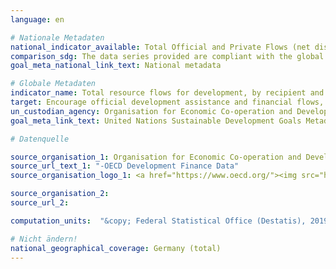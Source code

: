 ```yaml
---
language: en

# Nationale Metadaten
national_indicator_available: Total Official and Private Flows (net disbursements) <br> ODA (net disbursements) <br> OOF (net disbursements) <br> Private Sector Flows at market terms (net disbursements) <br> Private Concessional Flows (net disbursements) <br> Officially Supported Export Credits (net disbursements)
comparison_sdg: The data series provided are compliant with the global SDG Metadata.
goal_meta_national_link_text: National metadata

# Globale Metadaten
indicator_name: Total resource flows for development, by recipient and donor countries and type of flow (e.g. official development assistance, foreign direct investment and other flows)
target: Encourage official development assistance and financial flows, including foreign direct investment, to States where the need is greatest, in particular least developed countries, African countries, small island developing States and landlocked developing countries, in accordance with their national plans and programmes
un_custodian_agency: Organisation for Economic Co-operation and Development (OECD)
goal_meta_link_text: United Nations Sustainable Development Goals Metadata

# Datenquelle

source_organisation_1: Organisation for Economic Co-operation and Development (OECD)
source_url_text_1: "-OECD Development Finance Data"
source_organisation_logo_1: <a href="https://www.oecd.org/"><img src="https://g205sdgs.github.io/sdg-indicators/public/LogosEn/oecd.png" alt="Logo OECD" /></a>

source_organisation_2:
source_url_2:

computation_units:  "&copy; Federal Statistical Office (Destatis), 2019"

# Nicht ändern!
national_geographical_coverage: Germany (total)
---
```

